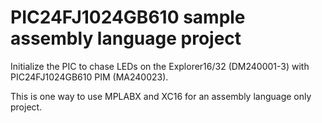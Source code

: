 # PIC24FJ1024GB610 sample assembly language project

Initialize the PIC to chase LEDs on the Explorer16/32 (DM240001-3) with PIC24FJ1024GB610 PIM (MA240023).

This is one way to use MPLABX and XC16 for an assembly language only project.